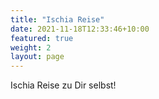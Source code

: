 ```yaml
---
title: "Ischia Reise"
date: 2021-11-18T12:33:46+10:00
featured: true
weight: 2
layout: page
---
```


Ischia  Reise zu Dir selbst!
